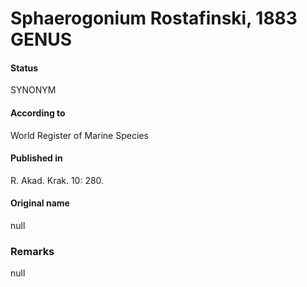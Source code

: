 # Sphaerogonium Rostafinski, 1883 GENUS

#### Status
SYNONYM

#### According to
World Register of Marine Species

#### Published in
R. Akad. Krak. 10: 280.

#### Original name
null

### Remarks
null